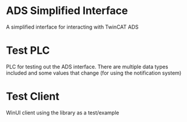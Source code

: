 # ADS Simplified Interface
A simplified interface for interacting with TwinCAT ADS

# Test PLC
PLC for testing out the ADS interface.  There are multiple data types included and some values that change (for using the notification system)

# Test Client
WinUI client using the library as a test/example
